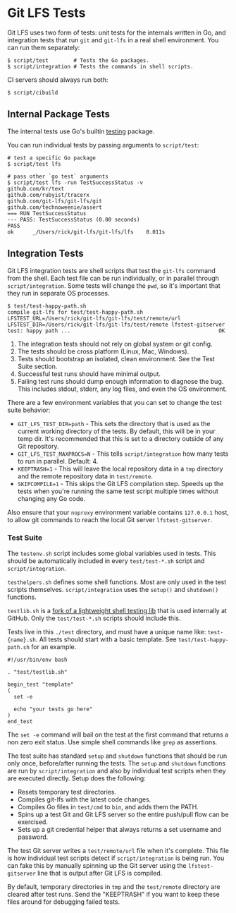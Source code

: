 # Git LFS Tests

Git LFS uses two form of tests: unit tests for the internals written in Go, and
integration tests that run `git` and `git-lfs` in a real shell environment.
You can run them separately:

```
$ script/test        # Tests the Go packages.
$ script/integration # Tests the commands in shell scripts.
```

CI servers should always run both:

```
$ script/cibuild
```

## Internal Package Tests

The internal tests use Go's builtin [testing][t] package.

You can run individual tests by passing arguments to `script/test`:

```
# test a specific Go package
$ script/test lfs

# pass other `go test` arguments
$ script/test lfs -run TestSuccessStatus -v
github.com/kr/text
github.com/rubyist/tracerx
github.com/git-lfs/git-lfs/git
github.com/technoweenie/assert
=== RUN TestSuccessStatus
--- PASS: TestSuccessStatus (0.00 seconds)
PASS
ok  	_/Users/rick/git-lfs/git-lfs/lfs	0.011s
```

[t]: http://golang.org/pkg/testing/

## Integration Tests

Git LFS integration tests are shell scripts that test the `git-lfs` command from
the shell.  Each test file can be run individually, or in parallel through
`script/integration`. Some tests will change the `pwd`, so it's important that
they run in separate OS processes.

```
$ test/test-happy-path.sh
compile git-lfs for test/test-happy-path.sh
LFSTEST_URL=/Users/rick/git-lfs/git-lfs/test/remote/url LFSTEST_DIR=/Users/rick/git-lfs/git-lfs/test/remote lfstest-gitserver
test: happy path ...                                               OK
```

1. The integration tests should not rely on global system or git config.
2. The tests should be cross platform (Linux, Mac, Windows).
3. Tests should bootstrap an isolated, clean environment.  See the Test Suite
section.
4. Successful test runs should have minimal output.
5. Failing test runs should dump enough information to diagnose the bug.  This
includes stdout, stderr, any log files, and even the OS environment.

There are a few environment variables that you can set to change the test suite
behavior:

* `GIT_LFS_TEST_DIR=path` - This sets the directory that is used as the current
working directory of the tests. By default, this will be in your temp dir. It's
recommended that this is set to a directory outside of any Git repository.
* `GIT_LFS_TEST_MAXPROCS=N` - This tells `script/integration` how many tests to
run in parallel.  Default: 4.
* `KEEPTRASH=1` - This will leave the local repository data in a `tmp` directory
and the remote repository data in `test/remote`.
* `SKIPCOMPILE=1` - This skips the Git LFS compilation step.  Speeds up the
tests when you're running the same test script multiple times without changing
any Go code.

Also ensure that your `noproxy` environment variable contains `127.0.0.1` host,
to allow git commands to reach the local Git server `lfstest-gitserver`.

### Test Suite

The `testenv.sh` script includes some global variables used in tests.  This
should be automatically included in every `test/test-*.sh` script and
`script/integration`.

`testhelpers.sh` defines some shell functions.  Most are only used in the test
scripts themselves.  `script/integration` uses the `setup()` and `shutdown()`
functions.

`testlib.sh` is a [fork of a lightweight shell testing lib][testlib] that is
used internally at GitHub.  Only the `test/test-*.sh` scripts should include
this.

Tests live in this `./test` directory, and must have a unique name like:
`test-{name}.sh`. All tests should start with a basic template.  See
`test/test-happy-path.sh` for an example.

```
#!/usr/bin/env bash

. "test/testlib.sh"

begin_test "template"
(
  set -e

  echo "your tests go here"
)
end_test
```

The `set -e` command will bail on the test at the first command that returns a
non zero exit status. Use simple shell commands like `grep` as assertions.

The test suite has standard `setup` and `shutdown` functions that should be
run only once, before/after running the tests.  The `setup` and `shutdown`
functions are run by `script/integration` and also by individual test scripts
when they are executed directly. Setup does the following:

* Resets temporary test directories.
* Compiles git-lfs with the latest code changes.
* Compiles Go files in `test/cmd` to `bin`, and adds them the PATH.
* Spins up a test Git and Git LFS server so the entire push/pull flow can be
exercised.
* Sets up a git credential helper that always returns a set username and
password.

The test Git server writes a `test/remote/url` file when it's complete.  This
file is how individual test scripts detect if `script/integration` is being
run.  You can fake this by manually spinning up the Git server using the
`lfstest-gitserver` line that is output after Git LFS is compiled.

By default, temporary directories in `tmp` and the `test/remote` directory are
cleared after test runs. Send the "KEEPTRASH" if you want to keep these files
around for debugging failed tests.

[testlib]: https://gist3.github.com/rtomayko/3877539

